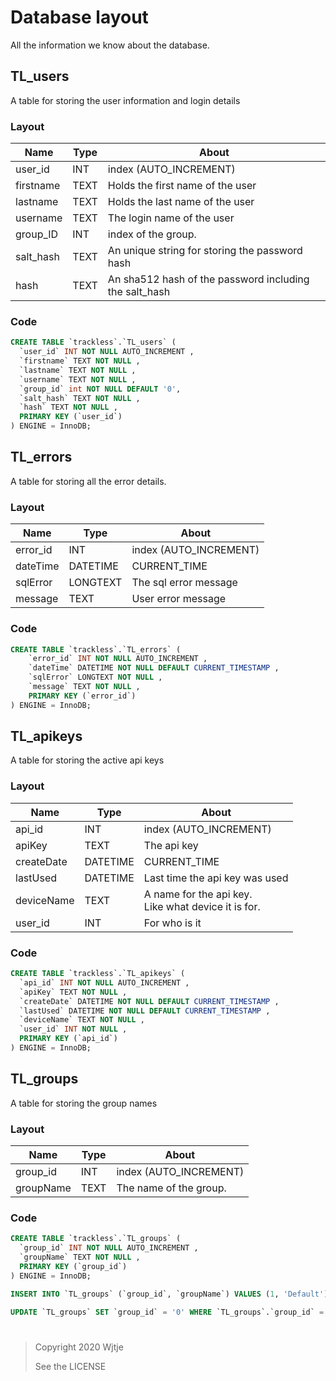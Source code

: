 # Database layout

All the information we know about the database.

## TL_users

A table for storing the user information and login details

### Layout

| Name      | Type | About                                                  |
| --------- | ---- | ------------------------------------------------------ |
| user_id   | INT  | index (AUTO_INCREMENT)                                 |
| firstname | TEXT | Holds the first name of the user                       |
| lastname  | TEXT | Holds the last name of the user                        |
| username  | TEXT | The login name of the user                             |
| group_ID  | INT  | index of the group.                                    |
| salt_hash | TEXT | An unique string for storing the password hash         |
| hash      | TEXT | An sha512 hash of the password including the salt_hash |

### Code

```sql
CREATE TABLE `trackless`.`TL_users` (
  `user_id` INT NOT NULL AUTO_INCREMENT ,
  `firstname` TEXT NOT NULL ,
  `lastname` TEXT NOT NULL ,
  `username` TEXT NOT NULL ,
  `group_id` int NOT NULL DEFAULT '0',
  `salt_hash` TEXT NOT NULL ,
  `hash` TEXT NOT NULL ,
  PRIMARY KEY (`user_id`)
) ENGINE = InnoDB;
```

## TL_errors

A table for storing all the error details.

### Layout

| Name     | Type     | About                  |
| -------- | -------- | ---------------------- |
| error_id | INT      | index (AUTO_INCREMENT) |
| dateTime | DATETIME | CURRENT_TIME           |
| sqlError | LONGTEXT | The sql error message  |
| message  | TEXT     | User error message     |

### Code

```sql
CREATE TABLE `trackless`.`TL_errors` (
    `error_id` INT NOT NULL AUTO_INCREMENT ,
    `dateTime` DATETIME NOT NULL DEFAULT CURRENT_TIMESTAMP ,
    `sqlError` LONGTEXT NOT NULL ,
    `message` TEXT NOT NULL ,
    PRIMARY KEY (`error_id`)
) ENGINE = InnoDB;
```

## TL_apikeys

A table for storing the active api keys

### Layout

| Name       | Type     | About                                                   |
| ---------- | -------- | ------------------------------------------------------- |
| api_id     | INT      | index (AUTO_INCREMENT)                                  |
| apiKey     | TEXT     | The api key                                             |
| createDate | DATETIME | CURRENT_TIME                                            |
| lastUsed   | DATETIME | Last time the api key was used                          |
| deviceName | TEXT     | A name for the api key.<br/>Like what device it is for. |
| user_id    | INT      | For who is it                                           |

### Code

```sql
CREATE TABLE `trackless`.`TL_apikeys` (
  `api_id` INT NOT NULL AUTO_INCREMENT ,
  `apiKey` TEXT NOT NULL ,
  `createDate` DATETIME NOT NULL DEFAULT CURRENT_TIMESTAMP ,
  `lastUsed` DATETIME NOT NULL DEFAULT CURRENT_TIMESTAMP ,
  `deviceName` TEXT NOT NULL ,
  `user_id` INT NOT NULL ,
  PRIMARY KEY (`api_id`)
) ENGINE = InnoDB;
```

## TL_groups

A table for storing the group names

### Layout

| Name      | Type | About                  |
| --------- | ---- | ---------------------- |
| group_id  | INT  | index (AUTO_INCREMENT) |
| groupName | TEXT | The name of the group. |

### Code

```sql
CREATE TABLE `trackless`.`TL_groups` (
  `group_id` INT NOT NULL AUTO_INCREMENT ,
  `groupName` TEXT NOT NULL ,
  PRIMARY KEY (`group_id`)
) ENGINE = InnoDB;

INSERT INTO `TL_groups` (`group_id`, `groupName`) VALUES (1, 'Default');

UPDATE `TL_groups` SET `group_id` = '0' WHERE `TL_groups`.`group_id` = 1;
```

#

>  Copyright 2020 Wjtje
>
>  See the LICENSE

